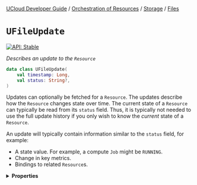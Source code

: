 [UCloud Developer Guide](/docs/developer-guide/README.md) / [Orchestration of Resources](/docs/developer-guide/orchestration/README.md) / [Storage](/docs/developer-guide/orchestration/storage/README.md) / [Files](/docs/developer-guide/orchestration/storage/files.md)

# `UFileUpdate`


[![API: Stable](https://img.shields.io/static/v1?label=API&message=Stable&color=green&style=flat-square)](/docs/developer-guide/core/api-conventions.md)


_Describes an update to the `Resource`_

```kotlin
data class UFileUpdate(
    val timestamp: Long,
    val status: String?,
)
```
Updates can optionally be fetched for a `Resource`. The updates describe how the `Resource` changes state over time.
The current state of a `Resource` can typically be read from its `status` field. Thus, it is typically not needed to
use the full update history if you only wish to know the _current_ state of a `Resource`.

An update will typically contain information similar to the `status` field, for example:

- A state value. For example, a compute `Job` might be `RUNNING`.
- Change in key metrics.
- Bindings to related `Resource`s.

<details>
<summary>
<b>Properties</b>
</summary>

<details>
<summary>
<code>timestamp</code>: <code><code><a href='https://kotlinlang.org/api/latest/jvm/stdlib/kotlin/-long/'>Long</a></code></code> A timestamp referencing when UCloud received this update
</summary>





</details>

<details>
<summary>
<code>status</code>: <code><code><a href='https://kotlinlang.org/api/latest/jvm/stdlib/kotlin/-string/'>String</a>?</code></code> A generic text message describing the current status of the `Resource`
</summary>





</details>



</details>


